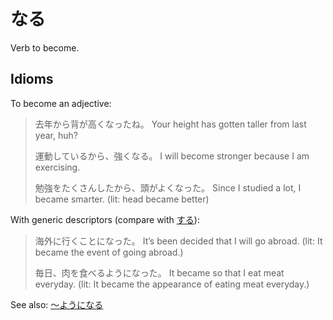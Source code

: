 # なる

Verb to become.

## Idioms

To become an adjective:

> 去年から背が高くなったね。
> Your height has gotten taller from last year, huh?
> 
> 運動しているから、強くなる。
> I will become stronger because I am exercising.
> 
> 勉強をたくさんしたから、頭がよくなった。
> Since I studied a lot, I became smarter. (lit: head became better)

With generic descriptors (compare with [する](する)):

> 海外に行くことになった。
> It’s been decided that I will go abroad. (lit: It became the event of going abroad.)
> 
> 毎日、肉を食べるようになった。
> It became so that I eat meat everyday. (lit: It became the appearance of eating meat everyday.)

See also: [～ようになる](・ようになる)
